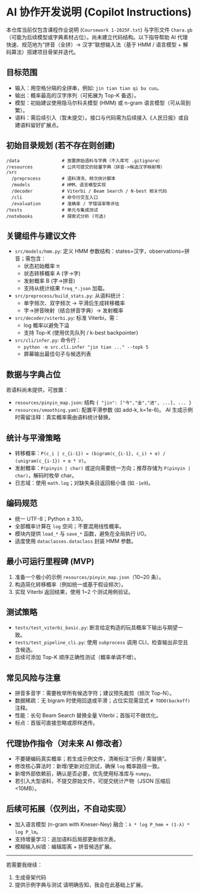 # AI 协作开发说明 (Copilot Instructions)

本仓库当前仅包含课程作业说明 (`Coursework 1-2025F.txt`) 与字形文件 `Chara.gb`（可能为后续模型或字典素材占位）。尚未建立代码结构。以下指导帮助 AI 代理快速、规范地为“拼音（全拼）→ 汉字”联想输入法（基于 HMM / 语言模型 + 解码算法）搭建项目骨架并迭代。

## 目标范围
- 输入：用空格分隔的全拼串，例如: `jin tian tian qi bu cuo`。
- 输出：概率最高的汉字序列（可拓展为 Top-K 备选）。
- 模型：初始建议使用隐马尔科夫模型 (HMM) 或 n-gram 语言模型（可从简到繁）。
- 语料：需后续引入（暂未提交）。接口与代码需为后续接入《人民日报》或自建语料留好扩展点。

## 初始目录规划 (若不存在则创建)
```
/data                # 放置原始语料与字典（不入库可 .gitignore）
/resources           # 公共可提交的轻量字典（拼音->候选汉字映射等）
/src
  /preprocess        # 语料清洗、频次统计脚本
  /models            # HMM、语言模型实现
  /decoder           # Viterbi / Beam Search / N-best 相关代码
  /cli               # 命令行交互入口
  /evaluation        # 准确率 / 字错误率等评估
/tests               # 单元与集成测试
/notebooks           # 探索式分析 (可选)
```

## 关键组件与建议文件
- `src/models/hmm.py`: 定义 HMM 参数结构：states=汉字，observations=拼音；需包含：
  - 状态初始概率 π
  - 状态转移概率 A (字→字)
  - 发射概率 B (字→拼音)
  - 支持从统计结果 `freq_*.json` 加载。
- `src/preprocess/build_stats.py`: 从语料统计：
  - 单字频次、双字频次 → 平滑后生成转移概率
  - 字→拼音映射（结合拼音字典）→ 发射概率
- `src/decoder/viterbi.py`: 标准 Viterbi，需：
  - log 概率以避免下溢
  - 支持 Top-K (使用优先队列 / k-best backpointer)
- `src/cli/infer.py`: 命令行：
  - `python -m src.cli.infer "jin tian ..." --topk 5`
  - 屏幕输出最佳句子与候选列表

## 数据与字典占位
若语料尚未提供，可放置：
- `resources/pinyin_map.json`: 结构 `{ "jin": ["今","金","进", ...], ... }`
- `resources/smoothing.yaml`: 配置平滑参数 (如 add-k, k=1e-6)。
AI 生成示例时需留注释：真实概率需由语料统计替换。

## 统计与平滑策略
- 转移概率：`P(c_i | c_{i-1}) = (bigram(c_{i-1}, c_i) + α) / (unigram(c_{i-1}) + α * V)`。
- 发射概率：`P(pinyin | char)` 或逆向需要统一方向；推荐存储为 `P(pinyin | char)`，解码时枚举 char。
- 日志域：使用 `math.log`；对缺失条目返回极小值 (如 `-1e9`)。

## 编码规范
- 统一 UTF-8；Python ≥ 3.10。
- 全部概率计算在 `log` 空间；不要混用线性概率。
- 模块内提供 `load_*` 与 `save_*` 函数，避免在全局执行 I/O。
- 适度使用 `dataclasses.dataclass` 封装 HMM 参数。

## 最小可运行里程碑 (MVP)
1. 准备一个极小的示例 `resources/pinyin_map.json`（10~20 条）。
2. 构造简化转移概率（例如统一或基于假设频次）。
3. 实现 Viterbi 返回结果，使用 1~2 个测试用例验证。

## 测试策略
- `tests/test_viterbi_basic.py`: 断言给定构造的玩具概率下输出与期望一致。
- `tests/test_pipeline_cli.py`: 使用 `subprocess` 调用 CLI，检查输出非空且含候选。
- 后续可添加 Top-K 顺序正确性测试（概率单调不增）。

## 常见风险与注意
- 拼音多音字：需要枚举所有候选字符；建议预先裁剪（频次 Top-N）。
- 数据稀疏：无 bigram 时使用回退或平滑；占位实现需显式 `# TODO(backoff)` 注释。
- 性能：长句 Beam Search 替换全量 Viterbi；首版可不做优化。
- 标点：首版可直接忽略或原样透传。

## 代理协作指令（对未来 AI 修改者）
- 不要硬编码真实概率；若生成示例文件，清晰标注“示例 / 需替换”。
- 修改核心算法时：新增/更新对应测试，确保 `log` 概率路径一致。
- 新增外部依赖前，确认是否必要，优先使用标准库与 `numpy`。
- 若引入大型语料，不提交原始文件，可提交统计产物（JSON 压缩后 <10MB）。

## 后续可拓展（仅列出，不自动实现）
- 加入语言模型 (n-gram with Kneser-Ney) 融合：`λ * log P_hmm + (1-λ) * log P_lm`。
- 支持增量学习：追加语料后局部更新频次表。
- 模糊输入纠错：编辑距离 + 拼音候选扩展。

---
若需要我继续：
1) 生成骨架代码
2) 提供示例字典与测试
请明确告知，我会在此基础上扩展。
